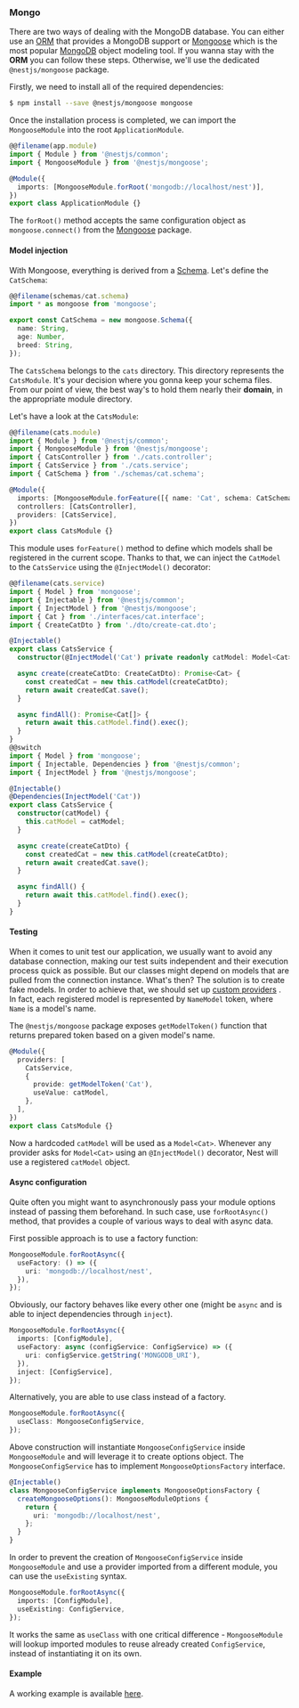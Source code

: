 ### Mongo

There are two ways of dealing with the MongoDB database. You can either use an [ORM](https://github.com/typeorm/typeorm) that provides a MongoDB support or [Mongoose](http://mongoosejs.com) which is the most popular [MongoDB](https://www.mongodb.org/) object modeling tool. If you wanna stay with the **ORM** you can follow these steps. Otherwise, we'll use the dedicated `@nestjs/mongoose` package.

Firstly, we need to install all of the required dependencies:

```bash
$ npm install --save @nestjs/mongoose mongoose
```

Once the installation process is completed, we can import the `MongooseModule` into the root `ApplicationModule`.

```typescript
@@filename(app.module)
import { Module } from '@nestjs/common';
import { MongooseModule } from '@nestjs/mongoose';

@Module({
  imports: [MongooseModule.forRoot('mongodb://localhost/nest')],
})
export class ApplicationModule {}
```

The `forRoot()` method accepts the same configuration object as `mongoose.connect()` from the [Mongoose](http://mongoosejs.com) package.

#### Model injection

With Mongoose, everything is derived from a [Schema](http://mongoosejs.com/docs/guide.html). Let's define the `CatSchema`:

```typescript
@@filename(schemas/cat.schema)
import * as mongoose from 'mongoose';

export const CatSchema = new mongoose.Schema({
  name: String,
  age: Number,
  breed: String,
});
```

The `CatsSchema` belongs to the `cats` directory. This directory represents the `CatsModule`. It's your decision where you gonna keep your schema files. From our point of view, the best way's to hold them nearly their **domain**, in the appropriate module directory.

Let's have a look at the `CatsModule`:

```typescript
@@filename(cats.module)
import { Module } from '@nestjs/common';
import { MongooseModule } from '@nestjs/mongoose';
import { CatsController } from './cats.controller';
import { CatsService } from './cats.service';
import { CatSchema } from './schemas/cat.schema';

@Module({
  imports: [MongooseModule.forFeature([{ name: 'Cat', schema: CatSchema }])],
  controllers: [CatsController],
  providers: [CatsService],
})
export class CatsModule {}
```

This module uses `forFeature()` method to define which models shall be registered in the current scope. Thanks to that, we can inject the `CatModel` to the `CatsService` using the `@InjectModel()` decorator:

```typescript
@@filename(cats.service)
import { Model } from 'mongoose';
import { Injectable } from '@nestjs/common';
import { InjectModel } from '@nestjs/mongoose';
import { Cat } from './interfaces/cat.interface';
import { CreateCatDto } from './dto/create-cat.dto';

@Injectable()
export class CatsService {
  constructor(@InjectModel('Cat') private readonly catModel: Model<Cat>) {}

  async create(createCatDto: CreateCatDto): Promise<Cat> {
    const createdCat = new this.catModel(createCatDto);
    return await createdCat.save();
  }

  async findAll(): Promise<Cat[]> {
    return await this.catModel.find().exec();
  }
}
@@switch
import { Model } from 'mongoose';
import { Injectable, Dependencies } from '@nestjs/common';
import { InjectModel } from '@nestjs/mongoose';

@Injectable()
@Dependencies(InjectModel('Cat'))
export class CatsService {
  constructor(catModel) {
    this.catModel = catModel;
  }

  async create(createCatDto) {
    const createdCat = new this.catModel(createCatDto);
    return await createdCat.save();
  }

  async findAll() {
    return await this.catModel.find().exec();
  }
}
```

#### Testing

When it comes to unit test our application, we usually want to avoid any database connection, making our test suits independent and their execution process quick as possible. But our classes might depend on models that are pulled from the connection instance. What's then? The solution is to create fake models. In order to achieve that, we should set up [custom providers](/fundamentals/custom-providers) . In fact, each registered model is represented by `NameModel` token, where `Name` is a model's name.

The `@nestjs/mongoose` package exposes `getModelToken()` function that returns prepared token based on a given model's name.

```typescript
@Module({
  providers: [
    CatsService,
    {
      provide: getModelToken('Cat'),
      useValue: catModel,
    },
  ],
})
export class CatsModule {}
```

Now a hardcoded `catModel` will be used as a `Model<Cat>`. Whenever any provider asks for `Model<Cat>` using an `@InjectModel()` decorator, Nest will use a registered `catModel` object.

#### Async configuration

Quite often you might want to asynchronously pass your module options instead of passing them beforehand. In such case, use `forRootAsync()` method, that provides a couple of various ways to deal with async data.

First possible approach is to use a factory function:

```typescript
MongooseModule.forRootAsync({
  useFactory: () => ({
    uri: 'mongodb://localhost/nest',
  }),
});
```

Obviously, our factory behaves like every other one (might be `async` and is able to inject dependencies through `inject`).

```typescript
MongooseModule.forRootAsync({
  imports: [ConfigModule],
  useFactory: async (configService: ConfigService) => ({
    uri: configService.getString('MONGODB_URI'),
  }),
  inject: [ConfigService],
});
```

Alternatively, you are able to use class instead of a factory.

```typescript
MongooseModule.forRootAsync({
  useClass: MongooseConfigService,
});
```

Above construction will instantiate `MongooseConfigService` inside `MongooseModule` and will leverage it to create options object. The `MongooseConfigService` has to implement `MongooseOptionsFactory` interface.

```typescript
@Injectable()
class MongooseConfigService implements MongooseOptionsFactory {
  createMongooseOptions(): MongooseModuleOptions {
    return {
      uri: 'mongodb://localhost/nest',
    };
  }
}
```

In order to prevent the creation of `MongooseConfigService` inside `MongooseModule` and use a provider imported from a different module, you can use the `useExisting` syntax.

```typescript
MongooseModule.forRootAsync({
  imports: [ConfigModule],
  useExisting: ConfigService,
});
```

It works the same as `useClass` with one critical difference - `MongooseModule` will lookup imported modules to reuse already created `ConfigService`, instead of instantiating it on its own.

#### Example

A working example is available [here](https://github.com/nestjs/nest/tree/master/sample/14-mongoose-base).
